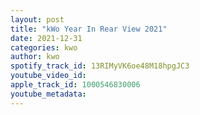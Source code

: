```yaml
---
layout: post
title: "kWo Year In Rear View 2021"
date: 2021-12-31
categories: kwo
author: kwo
spotify_track_id: 13RIMyVK6oe48M18hpgJC3
youtube_video_id: 
apple_track_id: 1000546830006
youtube_metadata: 
---
```

